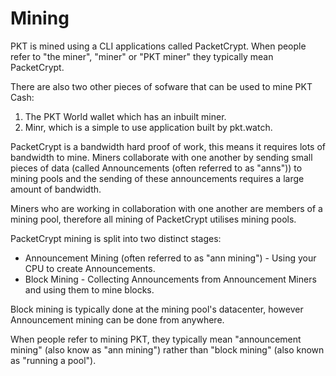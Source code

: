 # Mining

PKT is mined using a CLI applications called PacketCrypt. When people refer to "the miner", "miner" or "PKT miner" they typically mean PacketCrypt.

There are also two other pieces of sofware that can be used to mine PKT Cash: 
1. The PKT World wallet which has an inbuilt miner.
2. Minr, which is a simple to use application built by pkt.watch.

PacketCrypt is a bandwidth hard proof of work, this means it requires lots of bandwidth to mine.
Miners collaborate with one another by sending small pieces of data (called Announcements (often referred to as "anns")) to mining pools and the sending of these announcements requires a large amount of bandwidth.

Miners who are working in collaboration with one another are members of a mining pool, therefore
all mining of PacketCrypt utilises mining pools.

PacketCrypt mining is split into two distinct stages:

- Announcement Mining (often referred to as "ann mining") - Using your CPU to create Announcements.
- Block Mining - Collecting Announcements from Announcement Miners and using them to mine blocks.

Block mining is typically done at the mining pool's datacenter, however Announcement mining can be
done from anywhere.

When people refer to mining PKT, they typically mean "announcement mining" (also know as "ann mining") rather than "block mining" (also known as "running a pool").